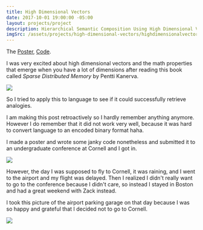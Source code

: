 ```yaml
---
title: High Dimensional Vectors
date: 2017-10-01 19:00:00 -05:00
layout: projects/project
description: Hierarchical Semantic Composition Using High Dimensional Vectors and Random Indexing (Presented at CULC13)
imgSrc: /assets/projects/high-dimensional-vectors/highdimensionalvectors.png
---
```


The [Poster](CULC13_Poster.pdf), [Code](https://github.com/yczeng/semantic-composition).

I was very excited about high dimensional vectors and the math properties that emerge when you have a lot of dimensions after reading this book called <i>Sparse Distributed Memory</i> by Pentti Kanerva.

<img src="https://m.media-amazon.com/images/P/0262514699.01._SCLZZZZZZZ_SX500_.jpg"/>

So I tried to apply this to language to see if it could successfully retrieve analogies.

I am making this post retroactively so I hardly remember anything anymore. However I do remember that it did not work very well, because it was hard to convert language to an encoded binary format haha.

I made a poster and wrote some janky code nonetheless and submitted it to an undergraduate conference at Cornell and I got in.

<img src="/assets/projects/high-dimensional-vectors/highdimensionalvectors.png">

However, the day I was supposed to fly to Cornell, it was raining, and I went to the airport and my flight was delayed. Then I realized I didn't really want to go to the conference because I didn't care, so instead I stayed in Boston and had a great weekend with Zack instead.

I took this picture of the airport parking garage on that day because I was so happy and grateful that I decided not to go to Cornell.

<img src="/assets/projects/high-dimensional-vectors/airport.jpg">
